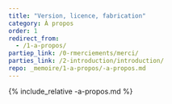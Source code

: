 ```yaml
---
title: "Version, licence, fabrication"
category: À propos
order: 1
redirect_from:
  - /1-a-propos/
partiep_link: /0-rmerciements/merci/
parties_link: /2-introduction/introduction/
repo: _memoire/1-a-propos/-a-propos.md
---
```

{% include_relative -a-propos.md %}
